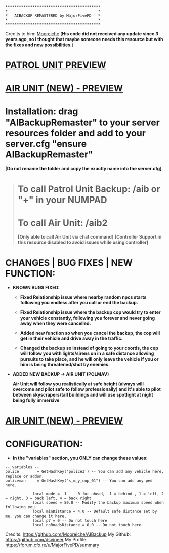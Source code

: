 ```
******************************************
*                                        *
*   AIBACKUP REMASTERED by MajorFivePD   *
*                                        *
******************************************
```
Credits to him: [Mooreiche](https://github.com/Mooreiche/AIBackup) 
(**His code did not received any update since 3 years ago, so I thought that maybe someone needs this resource but with the fixes and new possibilities.**)


# **[PATROL UNIT PREVIEW](https://www.youtube.com/watch?v=gXKo5G4lU_4)**
# **[AIR UNIT (NEW) - PREVIEW](https://www.youtube.com/watch?v=PcPQ2wpQlq0)**




# Installation: drag "AIBackupRemaster" to your server resources folder and add to your server.cfg "ensure AIBackupRemaster" 
**[Do not rename the folder and copy the exactly name into the server.cfg]**

> # To call Patrol Unit Backup: /aib or "+" in your NUMPAD 
> # To call Air Unit: /aib2 
> **[Only able to call Air Unit via chat command]**
> **[Controller Support in this resource disabled to avoid issues while using controller]**

# CHANGES | BUG FIXES | NEW FUNCTION:

*  **KNOWN BUGS FIXED:**

      * **Fixed Relationship issue where nearby random npcs starts following you endless after you call or end the backup.**

     *  **Fixed Relationship issue where the backup cop would try to enter your vehicle constantly, following you forever and never going away when they were cancelled.**

   *  **Added new function so when you cancel the backup, the cop will get in their vehicle and drive away in the traffic.**

   * **Changed the backup so instead of going to your coords, the cop will follow you with lights/sirens on in a safe distance allowing pursuits to take place, and he will only leave the vehicle if you or him is being threatened/shot by enemies.**


* **ADDED NEW BACKUP -> AIR UNIT (POLMAV)**
    
   **Air Unit will follow you realistically at safe height (always will overcome and pilot safe to follow professionally) and it's able to pilot between skyscrapers/tall buildings and will use spotlight at night being fully immersive**

# **[AIR UNIT (NEW) - PREVIEW](https://www.youtube.com/watch?v=gXKo5G4lU_4)**


# CONFIGURATION:
   * **In the "variables" section, you ONLY can change these values:**


```
-- variables --
police        = GetHashKey('police3') -- You can add any vehicle here, replace or addon.
policeman     = GetHashKey("s_m_y_cop_01") -- You can add any ped here.

            local mode = -1  -- 0 for ahead, -1 = behind , 1 = left, 2 = right, 3 = back left, 4 = back right  
            local speed = 50.0 -- Modify the backup maximum speed when following you.
            local minDistance = 4.0 -- Default safe distance set by me, you can change it here.
            local p7 = 0 -- Do not touch here
            local noRoadsDistance = 0.0 -- Do not touch here

```


Credits: https://github.com/Mooreiche/AIBackup
  My Github: https://github.com/dsvipeer
  My Profile: https://forum.cfx.re/u/MajorFivePD/summary
